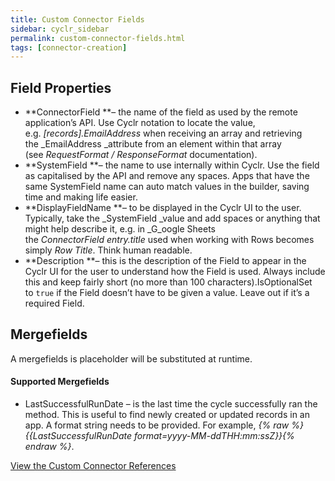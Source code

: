 ```yaml
---
title: Custom Connector Fields
sidebar: cyclr_sidebar
permalink: custom-connector-fields.html
tags: [connector-creation]
---
```


Field Properties
----------------

*   **ConnectorField **– the name of the field as used by the remote application’s API. Use Cyclr notation to locate the value, e.g. _[records].EmailAddress_ when receiving an array and retrieving the _EmailAddress _attribute from an element within that array (see _RequestFormat / ResponseFormat_ documentation).
*   **SystemField **– the name to use internally within Cyclr. Use the field as capitalised by the API and remove any spaces. Apps that have the same SystemField name can auto match values in the builder, saving time and making life easier.
*   **DisplayFieldName **– to be displayed in the Cyclr UI to the user. Typically, take the _SystemField _value and add spaces or anything that might help describe it, e.g. in _G_oogle Sheets the _ConnectorField_ _entry.title_ used when working with Rows becomes simply _Row Title_. Think human readable.
*   **Description **– this is the description of the Field to appear in the Cyclr UI for the user to understand how the Field is used. Always include this and keep fairly short (no more than 100 characters).IsOptionalSet to `true` if the Field doesn’t have to be given a value. Leave out if it’s a required Field.

Mergefields
-----------

A mergefields is placeholder will be substituted at runtime.

#### Supported Mergefields

*   LastSuccessfulRunDate – is the last time the cycle successfully ran the method. This is useful to find newly created or updated records in an app. A format string needs to be provided. For example, _{% raw %}{{LastSuccessfulRunDate format=yyyy-MM-ddTHH:mm:ssZ}}{% endraw %}_.

[View the Custom Connector References](./reference)